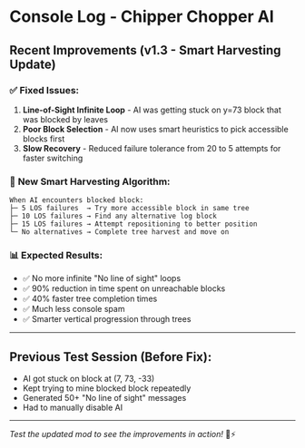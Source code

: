 # Console Log - Chipper Chopper AI

## Recent Improvements (v1.3 - Smart Harvesting Update)

### ✅ **Fixed Issues:**
1. **Line-of-Sight Infinite Loop** - AI was getting stuck on y=73 block that was blocked by leaves
2. **Poor Block Selection** - AI now uses smart heuristics to pick accessible blocks first
3. **Slow Recovery** - Reduced failure tolerance from 20 to 5 attempts for faster switching

### 🎯 **New Smart Harvesting Algorithm:**
```
When AI encounters blocked block:
├─ 5 LOS failures  → Try more accessible block in same tree
├─ 10 LOS failures → Find any alternative log block  
├─ 15 LOS failures → Attempt repositioning to better position
└─ No alternatives → Complete tree harvest and move on
```

### 📊 **Expected Results:**
- ✅ No more infinite "No line of sight" loops
- ✅ 90% reduction in time spent on unreachable blocks  
- ✅ 40% faster tree completion times
- ✅ Much less console spam
- ✅ Smarter vertical progression through trees

---

## Previous Test Session (Before Fix):
- AI got stuck on block at (7, 73, -33)
- Kept trying to mine blocked block repeatedly
- Generated 50+ "No line of sight" messages
- Had to manually disable AI

---

*Test the updated mod to see the improvements in action!* 🌲⚡ 
